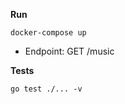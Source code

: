 **Run**
```shell
docker-compose up
```

* Endpoint: GET /music

**Tests**
```shell
go test ./... -v
```